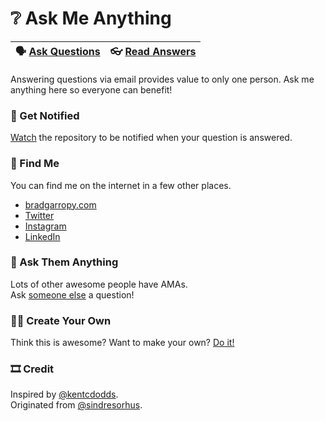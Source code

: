 # ❔ Ask Me Anything

🗣 [Ask Questions][1] | 👓 [Read Answers][2]
--------------------- | ---------------------

Answering questions via email provides value to only one person. Ask me anything here so everyone can benefit!

### 🔔 Get Notified
[Watch][3] the repository to be notified when your question is answered.

### 📍 Find Me
You can find me on the internet in a few other places.  
- [bradgarropy.com][4]  
- [Twitter][5]
- [Instagram][6]
- [LinkedIn][7]

### 👥 Ask Them Anything
Lots of other awesome people have AMAs.  
Ask [someone else][8] a question!

### 🕺🏼 Create Your Own
Think this is awesome? Want to make your own? [Do it!][9]

### 🎞 Credit
Inspired by [@kentcdodds][10].  
Originated from [@sindresorhus][11].


[1]: https://github.com/bradgarropy/ama/issues/new
[2]: https://github.com/bradgarropy/ama/issues?q=is%3Aissue+is%3Aclosed
[3]: https://github.com/bradgarropy/ama/subscription
[4]: https://bradgarropy.com
[5]: https://twitter.com/bradgarropy
[6]: https://instagram.com/bradgarropy
[7]: https://linkedin.com/in/bradgarropy
[8]: https://github.com/sindresorhus/amas#ask-these-people-anything
[9]: https://github.com/bradgarropy/ama/fork
[10]: https://github.com/kentcdodds
[11]: https://github.com/sindresorhus

